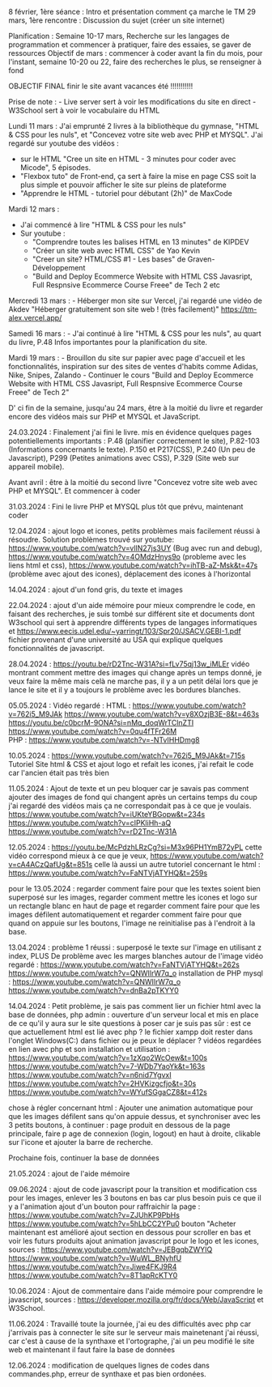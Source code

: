 8 février, 1ère séance : Intro et présentation comment ça marche le TM
29 mars, 1ère rencontre : Discussion du sujet (créer un site internet)

Planification : Semaine 10-17 mars, Recherche sur les langages de programmation et commencer à pratiquer, faire des essaies, se gaver de ressources
Objectif de mars : commencer à coder avant la fin du mois, pour l'instant, semaine 10-20 ou 22, faire des recherches le plus, se renseigner à fond

OBJECTIF FINAL finir le site avant vacances été !!!!!!!!!!!

Prise de note : - Live server sert à voir les modifications du site en direct
                - W3School sert à voir le vocabulaire du HTML






Lundi 11 mars : J'ai emprunté 2 livres à la bibliothèque du gymnase, "HTML & CSS pour les nuls", et "Concevez votre site web avec PHP et MYSQL".
J'ai regardé sur youtube des vidéos :

- sur le HTML "Cree un site en HTML - 3 minutes pour coder avec Micode", 5 épisodes.
- "Flexbox tuto" de Front-end, ça sert à faire la mise en page CSS soit la plus simple et pouvoir afficher le site sur pleins de plateforme 
- "Apprendre le HTML - tutoriel pour débutant (2h)" de MaxCode

Mardi 12 mars : 

- J'ai commencé à lire "HTML & CSS pour les nuls" 
- Sur youtube : 
    - "Comprendre toutes les balises HTML en 13 minutes" de KIPDEV
    - "Créer un site web avec HTML CSS" de Yao Kevin
    - "Creer un site? HTML/CSS #1 - Les bases" de Graven-Développement
    - "Build and Deploy Ecommerce Website with HTML CSS Javasript, Full Respnsive Ecommerce Course Freee" de Tech 2 etc

Mercredi 13 mars :
    - Héberger mon site sur Vercel, j'ai regardé une vidéo de Akdev "Héberger gratuitement son site web ! (très facilement)"
https://tm-alex.vercel.app/


Samedi 16 mars :
    - J'ai continué à lire "HTML & CSS pour les nuls", au quart du livre, P.48 Infos importantes pour la planification du site.

Mardi 19 mars : 
    - Brouillon du site sur papier avec page d'accueil et les fonctionnalités, inspiration sur des sites de ventes d'habits comme Adidas, Nike, Snipes, Zalando
    - Continuer le cours "Build and Deploy Ecommerce Website with HTML CSS Javasript, Full Respnsive Ecommerce Course Freee" de Tech 2"

D' ci fin de la semaine, jusqu'au 24 mars, être à la moitié du livre et regarder encore des vidéos mais sur PHP et MYSQL et JavaScript.

24.03.2024 : Finalement j'ai fini le livre. mis en évidence quelques pages potentiellements importants : P.48 (planifier correctement le site), P.82-103 (Informations concernants le texte). P.150 et P217(CSS), P.240 (Un peu de Javascript), P299 (Petites animations avec CSS), P.329 (Site web sur appareil mobile).

Avant avril : être à la moitié du second livre "Concevez votre site web avec PHP et MYSQL". Et commencer à coder

31.03.2024 : Fini le livre PHP et MYSQL plus tôt que prévu, maintenant coder

12.04.2024 : ajout logo et icones, petits problèmes mais facilement réussi à résoudre. 
Solution problèmes trouvé sur youtube: https://www.youtube.com/watch?v=vlIN27js3UY (Bug avec run and debug), https://www.youtube.com/watch?v=4OMdzHnys9o (probleme avec les liens html et css), https://www.youtube.com/watch?v=ihTB-aZ-Msk&t=47s (problème avec ajout des icones), déplacement des icones à l'horizontal

14.04.2024 : ajout d'un fond gris, du texte et images 

22.04.2024 : ajout d'un aide mémoire pour mieux comprendre le code, en faisant des recherches, je suis tombé sur différent site et documents dont W3school qui sert à apprendre différents types de langages informatiques et https://www.eecis.udel.edu/~yarringt/103/Spr20/JSACV.GEBI-1.pdf fichier provenant d'une université au USA qui explique quelques fonctionnalités de javascript.

28.04.2024 : https://youtu.be/rD2Tnc-W31A?si=fLv75qj13w_iMLEr vidéo montrant comment mettre des images qui change après un temps donné, je veux faire la même mais celà ne marche pas, il y a un petit délai lors que je lance le site et il y a toujours le problème avec les bordures blanches.

05.05.2024 : Vidéo regardé : HTML : https://www.youtube.com/watch?v=762i5_M9JAk https://www.youtube.com/watch?v=y8XOzjB3E-8&t=463s https://youtu.be/c0bcrM-9ONA?si=nMq_doqWrTClnZTI
https://www.youtube.com/watch?v=0qu4fTFr26M  
PHP : https://www.youtube.com/watch?v=-NTvIHHDmg8

10.05.2024 : https://www.youtube.com/watch?v=762i5_M9JAk&t=715s Tutoriel Site html & CSS et ajout logo et refait les icones, j'ai refait le code car l'ancien était pas très bien

11.05.2024 : Ajout de texte et un peu bloquer car je savais pas comment ajouter des images de fond qui changent après un certains temps du coup j'ai regardé des vidéos mais ça ne correspondait pas à ce que je voulais. https://www.youtube.com/watch?v=iUKteYBGopw&t=234s https://www.youtube.com/watch?v=cIPKliHh-aQ https://www.youtube.com/watch?v=rD2Tnc-W31A

12.05.2024 : https://youtu.be/McPdzhLRzCg?si=M3x96PH1YmB72yPL cette vidéo correspond mieux à ce que je veux, https://www.youtube.com/watch?v=cA4ACzQafUg&t=851s celle là aussi
un autre tutoriel concernant le html : https://www.youtube.com/watch?v=FaNTVjATYHQ&t=259s 


 pour le 13.05.2024 : regarder comment faire pour que les textes soient bien superposé sur les images, regarder comment mettre les icones et logo sur un rectangle blanc en haut de page et regarder comment faire pour que les images défilent automatiquement et regarder comment faire pour que quand on appuie sur les boutons, l'image ne reinitialise pas à l'endroit à la base.

 13.04.2024 : problème 1 réussi : superposé le texte sur l'image en utilisant z index, PLUS De problème avec les marges blanches autour de l'image
vidéo regardé : https://www.youtube.com/watch?v=FaNTVjATYHQ&t=262s https://www.youtube.com/watch?v=QNWIlrW7q_o
installation de PHP mysql : https://www.youtube.com/watch?v=QNWIlrW7q_o https://www.youtube.com/watch?v=dnBa2pTKYY0

14.04.2024 : Petit problème, je sais pas comment lier un fichier html avec la base de données, php admin : ouverture d'un serveur local et mis en place de ce qu'il y aura sur le site 
questions à poser car je suis pas sûr : est ce que actuellement html est lié avec php ? le fichier xampp doit rester dans l'onglet Windows(C:) dans fichier ou je peux le déplacer ? 
vidéos regardées en lien avec php et son installation et utilisation : https://www.youtube.com/watch?v=1zXqo2WcOew&t=100s
https://www.youtube.com/watch?v=7-WDb7YaoYk&t=163s
https://www.youtube.com/watch?v=n6nid7YgvxI
https://www.youtube.com/watch?v=2HVKizgcfjo&t=30s
https://www.youtube.com/watch?v=WYufSGgaCZ8&t=412s

chose à régler concernant html : Ajouter une animation automatique pour que les images défilent sans qu'on appuie dessus, et synchroniser avec les 3 petits boutons, 
à continuer : page produit en dessous de la page principale, faire p age de connexion (login, logout) en haut à droite, clikable sur l'icone et ajouter la barre de recherche.

Prochaine fois, continuer la base de données

21.05.2024 : ajout de l'aide mémoire

09.06.2024 : ajout de code javascript pour la transition et modification css pour les images, enlever les 3 boutons en bas car plus besoin puis ce que
il y a l'animation
ajout d'un bouton pour raffraichir la page : https://www.youtube.com/watch?v=ZJUhKP9PbHs https://www.youtube.com/watch?v=5hLbCC2YPu0
bouton "Acheter maintenant est amélioré
ajout section en dessous pour scroller en bas et voir les futurs produits
ajout animation javascript pour le logo et les icones, sources : https://www.youtube.com/watch?v=JEBgqbZWYIQ https://www.youtube.com/watch?v=WuWL_BNyhfU https://www.youtube.com/watch?v=Jiwe4FKJ9R4 https://www.youtube.com/watch?v=8T1apRcKTY0

10.06.2024 : Ajout de commentaire dans l'aide mémoire pour comprendre le javascript, sources : https://developer.mozilla.org/fr/docs/Web/JavaScript et W3School.

11.06.2024 : Travaillé toute la journée, j'ai eu des difficultés avec php car j'arrivais pas à connecter le site sur le serveur mais mainetenant j'ai réussi, car c'est à cause de la synthaxe et l'ortographe, j'ai un peu modifié le site web et maintenant il faut faire la base de données

12.06.2024 : modification de quelques lignes de codes dans commandes.php, erreur de synthaxe et pas bien ordonées.